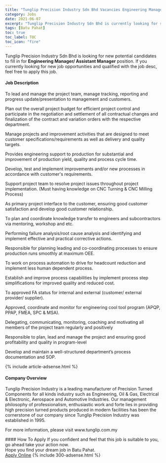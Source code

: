 ```yaml
---
title: "Tunglip Precision Industry Sdn Bhd Vacancies Engineering Manager/ Assistant Manager" 
category: Jobs 
date: 2021-06-07 
excerpt: "Tunglip Precision Industry Sdn Bhd is currently looking for suitable person to fill in the Engineering Manager/ Assistant Manager which based in Batu Pahat" 
tags: [Batu Pahat] 
toc: true 
toc_label: TOC 
toc_icon: "fire" 
--- 
```


<p>Tunglip Precision Industry Sdn Bhd is looking for new potential candidates to fill in for <b>Engineering Manager/ Assistant Manager</b> position. If you currently looking for new job opportunities and qualified with the job desc, feel free to apply this job.
</p><div><div><h4>Job Description</h4></div><div><div><span><div><p>To lead and manage the project team, manage tracking, reporting and progress update/presentation to management and customers.&#160;&#160;</p><p>Plan out the overall project budget for efficient project control and participate in the negotiation and settlement of&#160;all contractual changes and finalization of the contract and variation orders with the respective department.</p><p>Manage projects and improvement activities that are designed to meet customer specifications/requirements as well as delivery and quality targets.</p><p>Provides engineering support to production for substantial and improvement of production yield, quality and process cycle time.&#160;&#160;</p><p>Develop, test and implement improvements and/or new processes in accordance with customer's requirements.&#160;&#160;&#160;</p><p>Support project team to resolve project issues throughout project implementation. (Must having knowledge on CNC Turning &amp; CNC Milling Process)&#160;&#160;&#160;</p><p>As primary project interface to the customer, ensuring good customer satisfaction and develop good customer relationship.&#160;&#160;</p><p>To plan and coordinate knowledge transfer to engineers and subcontractors via mentoring, workshop and etc.&#160;&#160;&#160;</p><p>Performing failure analysis/root cause analysis and identifying and implement effective and practical corrective actions.</p><p>Responsible for planning leading and co-coordinating processes to ensure production runs smoothly at maximum OEE.&#160;&#160;</p><p>To work on process automation to drive for headcount reduction and implement less human dependent process.&#160;&#160;</p><p>Establish and improve process capabilities by implement process step simplifications for improved quality and reduced cost.</p><p>To approved FA status for internal and external (customer/ external provider/ supplier).&#160;&#160;&#160;</p><p>Approved, coordinate and monitor for engineering cool tool program (APQP, PPAP, FMEA, SPC &amp; MSA).&#160;&#160;&#160;</p><p>Delegating, communicating, monitoring, coaching and motivating all members of the project team regularly and positively&#160;&#160;</p><p>Responsible to plan, lead and manage the project and ensuring good profitability and quality in program-level&#160;&#160;&#160;</p><p>Develop and maintain a well-structured department&#8217;s process documentation and SOP.&#160;</p></div></span></div></div></div> 
{% include article-adsense.html %} 
<div><div><h4>Company Overview</h4></div><div><div><span><div><p>Tunglip Precision Industry is a leading manufacturer of Precision Turned Components for all kinds industry such as Engineering, Oil &amp; Gas, Electrical &amp; Electronic, Aerospace and Automotive Industries. Our management philosophy of professionalism, enthusiastic work and forte lies in providing high precision turned products produced in modern facilities has been the cornerstone of our company since Tunglip Precision Industry was established in 1995.</p><p>For more information, please visit www.tunglip.com.my</p></div></span></div></div></div> 
#### How To Apply 
If you confident and feel that this job is suitable to you, go ahead take your action now. <br/> 
Hope you find your dream job in Batu Pahat. <br/> 
<a href="https://www.jobstreet.com.my/en/job/engineering-manager-assistant-manager-4584015?jobId=jobstreet-my-job-4584015&" class="btn btn--info" target="_blank" rel="nofollow noopenner">Apply Online</a> 
{% include 300-adsense.html %} 